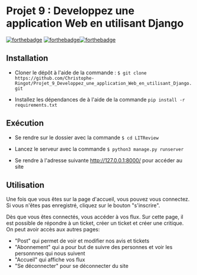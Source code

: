 # Projet 9 : Developpez une application Web en utilisant Django

[![forthebadge](https://forthebadge.com/images/badges/made-with-python.svg)](https://forthebadge.com) [![forthebadge](https://forthebadge.com/images/badges/uses-html.svg)](https://forthebadge.com)[![forthebadge](https://forthebadge.com/images/badges/uses-css.svg)](https://forthebadge.com)





## Installation


- Cloner le dépôt à l'aide de la commande : ```$ git clone https://github.com/Christophe-Ringot/Projet_9_Developpez_une_application_Web_en_utilisant_Django.git```


- Installez les dépendances de à l'aide de la commande ```pip install -r requirements.txt```

## Exécution

- Se rendre sur le dossier avec la commande ```$ cd LITReview```

- Lancez le serveur avec la commande ```$ python3 manage.py runserver```


- Se rendre à l'adresse suivante http://127.0.0.1:8000/ pour accéder au site

## Utilisation

Une fois que vous êtes sur la page d'accueil, vous pouvez vous connectez. Si vous n'êtes pas enregistré, cliquez sur le bouton "s'inscrire".

Dès que vous êtes connectés, vous accéder à vos flux. Sur cette page, il est possible de répondre à un ticket, créer un ticket et créer une critique. On peut avoir accès aux autres pages:

- "Post" qui permet de voir et modifier nos avis et tickets
- "Abonnement" qui a pour but de suivre des personnes et voir les personnnes qui nous suivent
- "Accueil" qui affiche vos flux
- "Se déconnecter" pour se déconnecter du site
